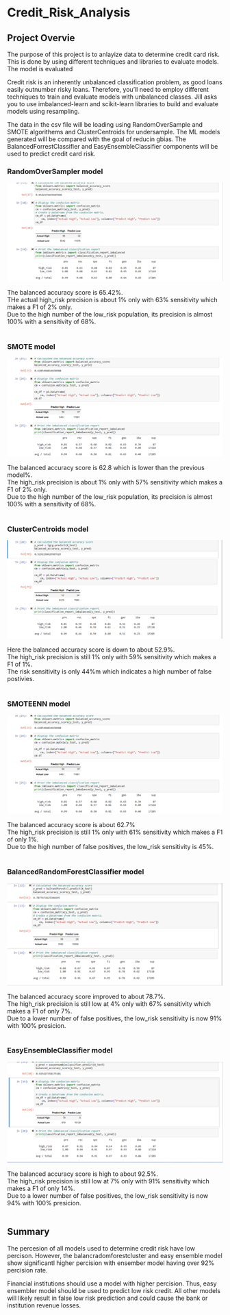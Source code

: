 # Credit_Risk_Analysis


## Project Overvie
The purpose of this project is to anlayize data to determine credit card risk. This is done by using different techniques and libraries to evaluate models. The model is evaluated 

Credit risk is an inherently unbalanced classification problem, as good loans easily outnumber risky loans. Therefore, you’ll need to employ different techniques to train and evaluate models with unbalanced classes. Jill asks you to use imbalanced-learn and scikit-learn libraries to build and evaluate models using resampling.

The data in the csv file will be loading using RandomOverSample and SMOTE algorithems and ClusterCentroids for undersample. The ML models generated will be compared with the goal of reducin gbias. The BalancedForrestClassifier and EasyEnsembleClassifier components will be used to predict credit card risk.


### RandomOverSampler model
<p align="center">
  <img src="https://github.com/mabulhassan/Credit_Risk_Analysis/blob/main/oversampling.png">
</p>
The balanced accuracy score is 65.42%.<br>THe actual  high_risk precision is about 1% only with 63% sensitivity which makes a F1 of 2% only.<br>Due to the high number of the low_risk population, its precision is almost 100% with a sensitivity of 68%.
<br><br>

### SMOTE model
<p align="center">
  <img src="https://github.com/mabulhassan/Credit_Risk_Analysis/blob/main/smotemodel.png">
</p>
The balanced accuracy score is 62.8 which is lower than the previous model%.<br>The high_risk precision is about 1% only with 57% sensitivity which makes a F1 of 2% only.<br>Due to the high number of the low_risk population, its precision is almost 100% with a sensitivity of 68%.
<br><br>

### ClusterCentroids model
<p align="center">
  <img src="https://github.com/mabulhassan/Credit_Risk_Analysis/blob/main/clustercentroids.png">
</p>
Here the balanced accuracy score is down to about 52.9%.<br>The high_risk precision is still 1% only with 59% sensitivity which makes a F1 of 1%.<br>The risk sensitivity is only 44%m which indicates a high number of false postivies.
<br><br>

### SMOTEENN model
<p align="center">
  <img src="https://github.com/mabulhassan/Credit_Risk_Analysis/blob/main/smotemodel.png">
</p>
The balanced accuracy score is about 62.7%<br>The high_risk precision is still 1% only with 61% sensitivity which makes a F1 of only 1%.<br>Due to the high number of false positives, the low_risk sensitivity is 45%.
<br><br>

### BalancedRandomForestClassifier model
<p align="center">
  <img src="https://github.com/mabulhassan/Credit_Risk_Analysis/blob/main/balancedrandomforestcluster.png">
</p>
The balanced accuracy score improved to about 78.7%.<br>The high_risk precision is still low at 4% only with 67% sensitivity which makes a F1 of only 7%.<br>Due to a lower number of false positives, the low_risk sensitivity is now 91% with 100% presicion.
<br><br>

### EasyEnsembleClassifier model
<p align="center">
  <img src="https://github.com/mabulhassan/Credit_Risk_Analysis/blob/main/easyensembleclassifier.png">
</p>
The balanced accuracy score is high to about 92.5%.<br>The high_risk precision is still low at 7% only with 91% sensitivity which makes a F1 of only 14%.<br>Due to a lower number of false positives, the low_risk sensitivity is now 94% with 100% presicion.
<br><br>

## Summary
The percesion of all models used to determine credit risk have low percison.
However, the balancradomforestcluster and easy ensemble model show significantl higher percision with ensember model having over 92% percision rate. 

Financial institutions should use a model with higher percision. Thus, easy ensembler model should be used to predict low risk credit. All other models will likely result in false low risk prediction and could cause the bank or institution revenue losses.

